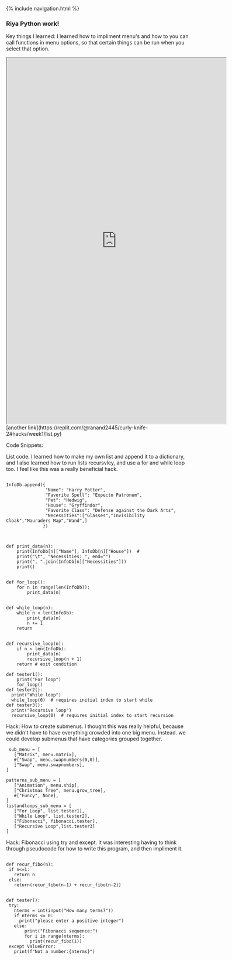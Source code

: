 {% include navigation.html %}
### Riya Python work!
Key things I learned: I learned how to impliment menu's and how to you can call functions in menu options, so that certain things can be run when you select that option.


<iframe height="1000px" width="600px" src="https://replit.com/@ranand2445/curly-knife-2?lite=true#main.py"></iframe>
[another link](https://replit.com/@ranand2445/curly-knife-2#hacks/week1/list.py)

Code Snippets:

List code: I learned how to make my own list and append it to a dictionary, and I also learned how to run lists recursvley, and use a for and while loop too. I feel like this was a really beneficial hack. 

``` InfoDb = []

InfoDb.append({  
               "Name": "Harry Potter",  
               "Favorite Spell": "Expecto Patronum",  
               "Pet": "Hedwig",  
               "House": "Gryffindor",  
               "Favorite Class": "Defense against the Dark Arts",  
               "Necessities":["Glasses","Invisibility Cloak","Mauraders Map","Wand",]  
              })  



def print_data(n):
    print(InfoDb[n]["Name"], InfoDb[n]["House"])  # 
    print("\t", "Necessities: ", end="")
    print(", ".join(InfoDb[n]["Necessities"]))
    print()


def for_loop():
    for n in range(len(InfoDb)):
        print_data(n)


def while_loop(n):
    while n < len(InfoDb):
        print_data(n)
        n += 1
    return


def recursive_loop(n):
    if n < len(InfoDb):
        print_data(n)
        recursive_loop(n + 1)
    return # exit condition
    
def tester1():
    print("For loop")
    for_loop()
def tester2():
  print("While loop")
  while_loop(0)  # requires initial index to start while
def tester3():
  print("Recursive loop")
  recursive_loop(0)  # requires initial index to start recursion
  ```
  
 Hack: How to create submenus. I thought this was really helpful, because we didn't have to have everything crowded into one big menu. Instead. we could develop submenus that have categories grouped together. 
 
 ```
  sub_menu = [
    ["Matrix", menu.matrix],
    #["Swap", menu.swapnumbers(0,0)],
    ["Swap", menu.swapnumbers],
]

patterns_sub_menu = [
    ["Animation", menu.ship],
    ["Christmas Tree", menu.grow_tree],
    #["Funcy", None],
]
listandloops_sub_menu = [
    ["For Loop", list.tester1],
    ["While Loop", list.tester2],
    ["Fibonacci", fibonacci.tester],
    ["Recursive Loop",list.tester3]
]
```
 Hack: Fibonacci using try and except. It was interesting having to think through pseudocode for how to write this program, and then impliment it.
 
 ```

def recur_fibo(n):
  if n<=1:
    return n
  else:
    return(recur_fibo(n-1) + recur_fibo(n-2))


def tester():
  try:
    nterms = int(input("How many terms?"))
    if nterms <= 0:
      print("please enter a positive integer")
    else:
        print("Fibonacci sequence:")
        for i in range(nterms):
          print(recur_fibo(i))
  except ValueError:
    print(f"Not a number:{nterms}")
 ```
